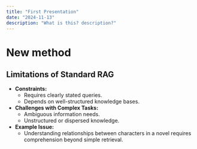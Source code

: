 ```yaml
---
title: "First Presentation"
date: "2024-11-13"
description: "What is this? description?"
---
```


# New method


## Limitations of Standard RAG

- **Constraints:**
  - Requires clearly stated queries.
  - Depends on well-structured knowledge bases.
- **Challenges with Complex Tasks:**
  - Ambiguous information needs.
  - Unstructured or dispersed knowledge.
- **Example Issue:**
  - Understanding relationships between characters in a novel requires comprehension beyond simple retrieval.


